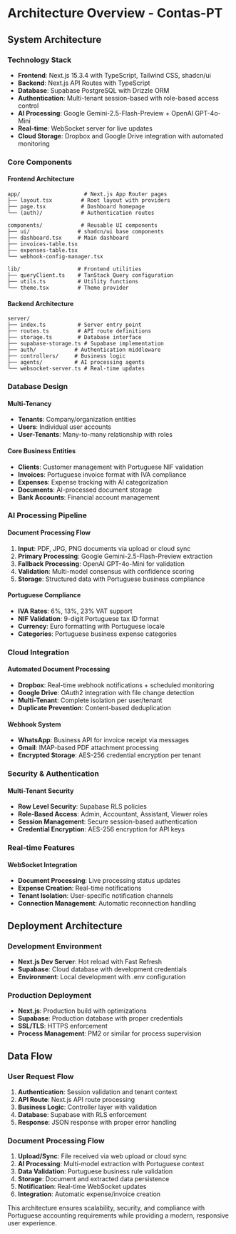 # Architecture Overview - Contas-PT

## System Architecture

### Technology Stack
- **Frontend**: Next.js 15.3.4 with TypeScript, Tailwind CSS, shadcn/ui
- **Backend**: Next.js API Routes with TypeScript
- **Database**: Supabase PostgreSQL with Drizzle ORM
- **Authentication**: Multi-tenant session-based with role-based access control
- **AI Processing**: Google Gemini-2.5-Flash-Preview + OpenAI GPT-4o-Mini
- **Real-time**: WebSocket server for live updates
- **Cloud Storage**: Dropbox and Google Drive integration with automated monitoring

### Core Components

#### Frontend Architecture
```
app/                    # Next.js App Router pages
├── layout.tsx         # Root layout with providers
├── page.tsx           # Dashboard homepage
└── (auth)/            # Authentication routes

components/            # Reusable UI components
├── ui/               # shadcn/ui base components
├── dashboard.tsx     # Main dashboard
├── invoices-table.tsx
├── expenses-table.tsx
└── webhook-config-manager.tsx

lib/                  # Frontend utilities
├── queryClient.ts    # TanStack Query configuration
├── utils.ts          # Utility functions
└── theme.tsx         # Theme provider
```

#### Backend Architecture
```
server/
├── index.ts          # Server entry point
├── routes.ts         # API route definitions
├── storage.ts        # Database interface
├── supabase-storage.ts # Supabase implementation
├── auth/            # Authentication middleware
├── controllers/     # Business logic
├── agents/          # AI processing agents
└── websocket-server.ts # Real-time updates
```

### Database Design

#### Multi-Tenancy
- **Tenants**: Company/organization entities
- **Users**: Individual user accounts
- **User-Tenants**: Many-to-many relationship with roles

#### Core Business Entities
- **Clients**: Customer management with Portuguese NIF validation
- **Invoices**: Portuguese invoice format with IVA compliance
- **Expenses**: Expense tracking with AI categorization
- **Documents**: AI-processed document storage
- **Bank Accounts**: Financial account management

### AI Processing Pipeline

#### Document Processing Flow
1. **Input**: PDF, JPG, PNG documents via upload or cloud sync
2. **Primary Processing**: Google Gemini-2.5-Flash-Preview extraction
3. **Fallback Processing**: OpenAI GPT-4o-Mini for validation
4. **Validation**: Multi-model consensus with confidence scoring
5. **Storage**: Structured data with Portuguese business compliance

#### Portuguese Compliance
- **IVA Rates**: 6%, 13%, 23% VAT support
- **NIF Validation**: 9-digit Portuguese tax ID format
- **Currency**: Euro formatting with Portuguese locale
- **Categories**: Portuguese business expense categories

### Cloud Integration

#### Automated Document Processing
- **Dropbox**: Real-time webhook notifications + scheduled monitoring
- **Google Drive**: OAuth2 integration with file change detection
- **Multi-Tenant**: Complete isolation per user/tenant
- **Duplicate Prevention**: Content-based deduplication

#### Webhook System
- **WhatsApp**: Business API for invoice receipt via messages
- **Gmail**: IMAP-based PDF attachment processing
- **Encrypted Storage**: AES-256 credential encryption per tenant

### Security & Authentication

#### Multi-Tenant Security
- **Row Level Security**: Supabase RLS policies
- **Role-Based Access**: Admin, Accountant, Assistant, Viewer roles
- **Session Management**: Secure session-based authentication
- **Credential Encryption**: AES-256 encryption for API keys

### Real-time Features

#### WebSocket Integration
- **Document Processing**: Live processing status updates
- **Expense Creation**: Real-time notifications
- **Tenant Isolation**: User-specific notification channels
- **Connection Management**: Automatic reconnection handling

## Deployment Architecture

### Development Environment
- **Next.js Dev Server**: Hot reload with Fast Refresh
- **Supabase**: Cloud database with development credentials
- **Environment**: Local development with .env configuration

### Production Deployment
- **Next.js**: Production build with optimizations
- **Supabase**: Production database with proper credentials
- **SSL/TLS**: HTTPS enforcement
- **Process Management**: PM2 or similar for process supervision

## Data Flow

### User Request Flow
1. **Authentication**: Session validation and tenant context
2. **API Route**: Next.js API route processing
3. **Business Logic**: Controller layer with validation
4. **Database**: Supabase with RLS enforcement
5. **Response**: JSON response with proper error handling

### Document Processing Flow
1. **Upload/Sync**: File received via web upload or cloud sync
2. **AI Processing**: Multi-model extraction with Portuguese context
3. **Data Validation**: Portuguese business rule validation
4. **Storage**: Document and extracted data persistence
5. **Notification**: Real-time WebSocket updates
6. **Integration**: Automatic expense/invoice creation

This architecture ensures scalability, security, and compliance with Portuguese accounting requirements while providing a modern, responsive user experience.